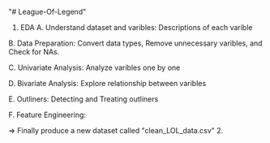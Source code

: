 "# League-Of-Legend" 


1. EDA
  A. Understand dataset and varibles: Descriptions of each varible

  B. Data Preparation: Convert data types, Remove unnecessary varibles, and Check for NAs.
  
  C. Univariate Analysis: Analyze varibles one by one

  D. Bivariate Analysis: Explore relationship between varibles

  E. Outliners: Detecting and Treating outliners
  
  F. Feature Engineering:
  
  
  => Finally produce a new dataset called "clean_LOL_data.csv"
2. 